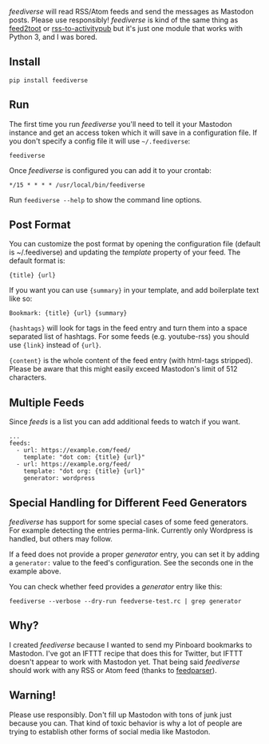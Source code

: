 *feediverse* will read RSS/Atom feeds and send the messages as Mastodon posts. Please use responsibly! *feediverse* is kind of the same thing as [feed2toot] or [rss-to-activitypub](https://github.com/dariusk/rss-to-activitypub/) but it's just one module that works with Python 3, and I was bored.

## Install

    pip install feediverse

## Run

The first time you run *feediverse* you'll need to tell it your Mastodon
instance and get an access token which it will save in a configuration file. If
you don't specify a config file it will use `~/.feediverse`:

    feediverse

Once *feediverse* is configured you can add it to your crontab:

    */15 * * * * /usr/local/bin/feediverse    

Run `feediverse --help` to show the command line options.


## Post Format

You can customize the post format by opening the configuration file (default is
~/.feediverse) and updating the *template* property of your feed. The default
format is:

    {title} {url}

If you want you can use `{summary}` in your template, and add boilerplate text
like so:

    Bookmark: {title} {url} {summary}

`{hashtags}` will look for tags in the feed entry and turn them into a space
separated list of hashtags. For some feeds (e.g. youtube-rss) you should use `{link}` instead of `{url}`.

`{content}` is the whole content of the feed entry (with html-tags
stripped). Please be aware that this might easily exceed Mastodon's
limit of 512 characters.


## Multiple Feeds

Since *feeds* is a list you can add additional feeds to watch if you want.

    ...
    feeds:
      - url: https://example.com/feed/
        template: "dot com: {title} {url}"
      - url: https://example.org/feed/
        template: "dot org: {title} {url}"
        generator: wordpress


## Special Handling for Different Feed Generators

*feediverse* has support for some special cases of some feed
generators. For example detecting the entries perma-link. Currently
only Wordpress is handled, but others may follow.

If a feed does not provide a proper *generator* entry, you can set it
by adding a `generator:` value to the feed's configuration. See the
seconds one in the example above.

You can check whether feed provides a *generator* entry like this:

    feediverse --verbose --dry-run feedverse-test.rc | grep generator

## Why?

I created *feediverse* because I wanted to send my Pinboard bookmarks to
Mastodon.  I've got an IFTTT recipe that does this for Twitter, but IFTTT
doesn't appear to work with Mastodon yet. That being said *feediverse* should
work with any RSS or Atom feed (thanks to [feedparser]).

## Warning!

Please use responsibly. Don't fill up Mastodon with tons of junk just because
you can. That kind of toxic behavior is why a lot of people are trying to
establish other forms of social media like Mastodon.

[feed2toot]: https://gitlab.com/chaica/feed2toot/
[feedparser]: http://feedparser.org/

